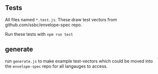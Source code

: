## Tests

All files named `*.test.js`.
These draw test vectors from github.com/ssbc/envelope-spec repo.

Run these tests with `npm run test`

## generate

run `generate.js` to make example test-vectors which could be moved into 
the `envelope-spec` repo for all langauges to access.

